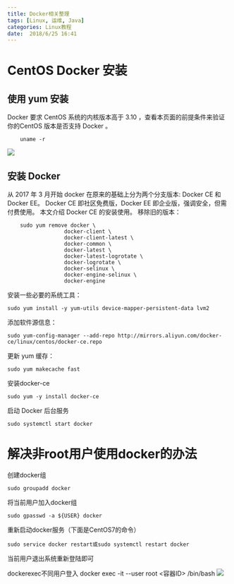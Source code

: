 ```yaml
---
title: Docker相关整理
tags: [Linux, 运维, Java]
categories: Linux教程
date:  2018/6/25 16:41
---
```

<!-- more -->
CentOS Docker 安装
===============

使用 yum 安装
-----------
Docker 要求 CentOS 系统的内核版本高于 3.10 ，查看本页面的前提条件来验证你的CentOS 版本是否支持 Docker 。
```jshelllanguage
    uname -r
```
![](http://www.runoob.com/wp-content/uploads/2016/05/docker08.png)

安装 Docker
-----------
从 2017 年 3 月开始 docker 在原来的基础上分为两个分支版本: Docker CE 和 Docker EE。
Docker CE 即社区免费版，Docker EE 即企业版，强调安全，但需付费使用。
本文介绍 Docker CE 的安装使用。
移除旧的版本：
```jshelllanguage
    sudo yum remove docker \
                  docker-client \
                  docker-client-latest \
                  docker-common \
                  docker-latest \
                  docker-latest-logrotate \
                  docker-logrotate \
                  docker-selinux \
                  docker-engine-selinux \
                  docker-engine
```
安装一些必要的系统工具：
```jshelllanguage
sudo yum install -y yum-utils device-mapper-persistent-data lvm2
```
添加软件源信息：
```jshelllanguage
sudo yum-config-manager --add-repo http://mirrors.aliyun.com/docker-ce/linux/centos/docker-ce.repo
```
更新 yum 缓存：
```jshelllanguage
sudo yum makecache fast
```
安装docker-ce
```jshelllanguage
sudo yum -y install docker-ce
```
启动 Docker 后台服务
```jshelllanguage
sudo systemctl start docker
```
解决非root用户使用docker的办法
============
创建docker组
```jshelllanguage
sudo groupadd docker
```
将当前用户加入docker组
```jshelllanguage
sudo gpasswd -a ${USER} docker
```
重新启动docker服务（下面是CentOS7的命令）
```jshelllanguage
sudo service docker restart或sudo systemctl restart docker
```
当前用户退出系统重新登陆即可



dockerexec不同用户登入
docker exec -it --user root <容器ID> /bin/bash
![](https://www.2cto.com/uploadfile/Collfiles/20180403/201804030931161219.png)